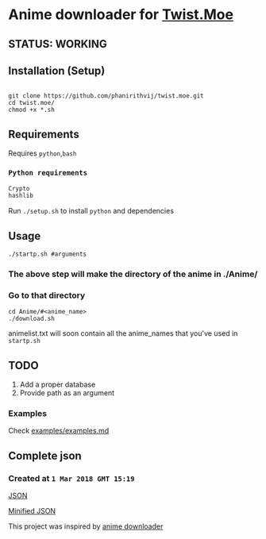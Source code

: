 # Anime downloader for [Twist.Moe](https://twist.moe)  

## STATUS: WORKING

## Installation (Setup)

```shell

git clone https://github.com/phanirithvij/twist.moe.git
cd twist.moe/
chmod +x *.sh
```

## Requirements

Requires `python`,`bash`

### `Python requirements`

```python
Crypto
hashlib
```

Run `./setup.sh` to install `python` and dependencies

## Usage

```shell
./startp.sh #arguments
```

### The above step will make the directory of the anime in ./Anime/

### Go to that directory

```shell
cd Anime/#<anime_name>
./download.sh
```

animelist.txt will soon contain all the anime_names that you've used in `startp.sh`

## TODO

1. Add a proper database
2. Provide path as an argument


### Examples

Check [examples/examples.md](https://github.com/phanirithvij/twist.moe/tree/master/examples/examples.md)

## Complete json

### Created at `1 Mar 2018 GMT 15:19`

[JSON](https://raw.githubusercontent.com/phanirithvij/Myanimewebsite/master/twistlinks.json)

[Minified JSON](https://raw.githubusercontent.com/phanirithvij/Myanimewebsite/master/twistlinks.min.json)

This project was inspired by [anime downloader](https://github.com/vn-ki/anime-downloader)
